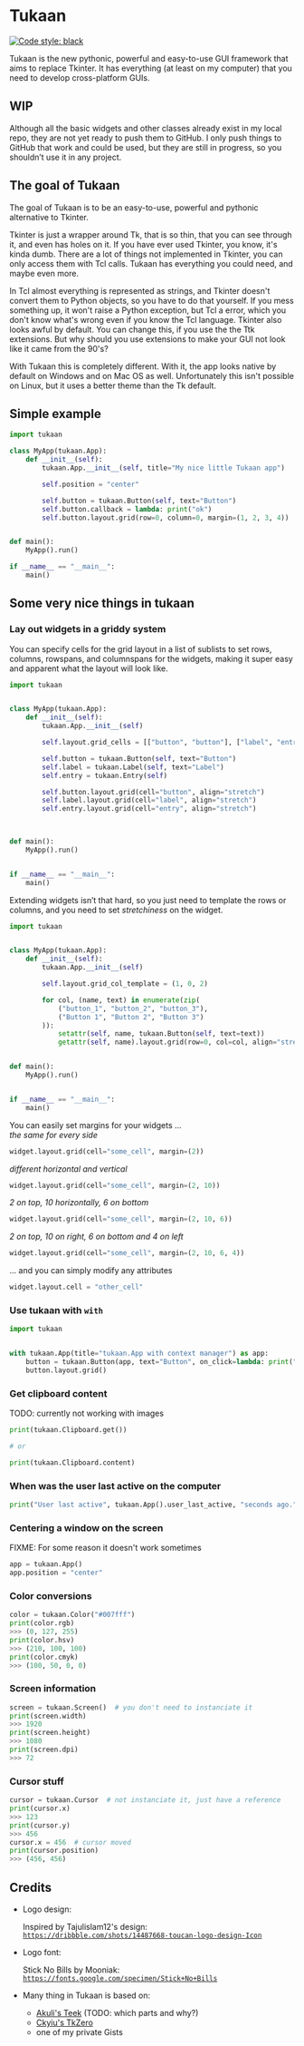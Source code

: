 # Tukaan

[![Code style: black](https://img.shields.io/badge/code%20style-black-1c1c1c.svg)](https://github.com/psf/black)

Tukaan is the new pythonic, powerful and easy-to-use GUI framework that aims to replace Tkinter.
It has everything (at least on my computer) that you need to develop cross-platform GUIs.


## WIP
Although all the basic widgets and other classes already exist in my local repo, they are not yet ready to push them to GitHub.
I only push things to GitHub that work and could be used, but they are still in progress, so you shouldn’t use it in any project.


## The goal of Tukaan
The goal of Tukaan is to be an easy-to-use, powerful and pythonic alternative to Tkinter.

Tkinter is just a wrapper around Tk, that is so thin, that you can see through it, and even has holes on it. If you have ever used Tkinter, you know, it's kinda dumb. There are a lot of things not implemented in Tkinter, you can only access them with Tcl calls. Tukaan has everything you could need, and maybe even more.

In Tcl almost everything is represented as strings, and Tkinter doesn't convert them to Python objects, so you have to do that yourself. If you mess something up, it won't raise a Python exception, but Tcl a error, which you don't know what's wrong even if you know the Tcl language.
Tkinter also looks awful by default. You can change this, if you use the the Ttk extensions. But why should you use extensions to make your GUI not look like it came from the 90's?

With Tukaan this is completely different. With it, the app looks native by default on Windows and on Mac OS as well. Unfortunately this isn't possible on Linux, but it uses a better theme than the Tk default.


## Simple example

```python
import tukaan

class MyApp(tukaan.App):
    def __init__(self):
        tukaan.App.__init__(self, title="My nice little Tukaan app")

        self.position = "center"

        self.button = tukaan.Button(self, text="Button")
        self.button.callback = lambda: print("ok")
        self.button.layout.grid(row=0, column=0, margin=(1, 2, 3, 4))


def main():
    MyApp().run()

if __name__ == "__main__":
    main() 
```

## Some very nice things in tukaan

### Lay out widgets in a griddy system
You can specify cells for the grid layout in a list of sublists to set rows, columns, rowspans, and columnspans for the widgets, making it super easy and apparent what the layout will look like. 
```python
import tukaan


class MyApp(tukaan.App):
    def __init__(self):
        tukaan.App.__init__(self)

        self.layout.grid_cells = [["button", "button"], ["label", "entry"]]

        self.button = tukaan.Button(self, text="Button")
        self.label = tukaan.Label(self, text="Label")
        self.entry = tukaan.Entry(self)

        self.button.layout.grid(cell="button", align="stretch")
        self.label.layout.grid(cell="label", align="stretch")
        self.entry.layout.grid(cell="entry", align="stretch")
        


def main():
    MyApp().run()


if __name__ == "__main__":
    main()
```
Extending widgets isn’t that hard, so you just need to template the rows or columns, and you need to set *stretchiness* on the widget.
```python
import tukaan


class MyApp(tukaan.App):
    def __init__(self):
        tukaan.App.__init__(self)

        self.layout.grid_col_template = (1, 0, 2)

        for col, (name, text) in enumerate(zip(
            ("button_1", "button_2", "button_3"),
            ("Button 1", "Button 2", "Button 3")
        )):
            setattr(self, name, tukaan.Button(self, text=text))
            getattr(self, name).layout.grid(row=0, col=col, align="stretch")


def main():
    MyApp().run()


if __name__ == "__main__":
    main()
```

You can easily set margins for your widgets ...\
*the same for every side*
```python
widget.layout.grid(cell="some_cell", margin=(2))
```
*different horizontal and vertical*
```python
widget.layout.grid(cell="some_cell", margin=(2, 10))
```
*2 on top, 10 horizontally, 6 on bottom*
```python
widget.layout.grid(cell="some_cell", margin=(2, 10, 6))
```
*2 on top, 10 on right, 6 on bottom and 4 on left*
```python
widget.layout.grid(cell="some_cell", margin=(2, 10, 6, 4))
```
... and you can simply modify any attributes
```python
widget.layout.cell = "other_cell"
```

### Use tukaan with `with`
```python
import tukaan


with tukaan.App(title="tukaan.App with context manager") as app:
    button = tukaan.Button(app, text="Button", on_click=lambda: print("stuff"))
    button.layout.grid()
```

### Get clipboard content
TODO: currently not working with images
```python
print(tukaan.Clipboard.get())

# or

print(tukaan.Clipboard.content)
```

### When was the user last active on the computer
```python
print("User last active", tukaan.App().user_last_active, "seconds ago.")
```

### Centering a window on the screen
FIXME: For some reason it doesn't work sometimes

```python
app = tukaan.App()
app.position = "center"
```

### Color conversions
```python
color = tukaan.Color("#007fff")
print(color.rgb)
>>> (0, 127, 255)
print(color.hsv)
>>> (210, 100, 100)
print(color.cmyk)
>>> (100, 50, 0, 0)
```

### Screen information
```python
screen = tukaan.Screen()  # you don't need to instanciate it
print(screen.width)
>>> 1920
print(screen.height)
>>> 1080
print(screen.dpi)
>>> 72
```

### Cursor stuff
```python
cursor = tukaan.Cursor  # not instanciate it, just have a reference
print(cursor.x)
>>> 123
print(cursor.y)
>>> 456
cursor.x = 456  # cursor moved
print(cursor.position)
>>> (456, 456)
```



## Credits
- Logo design:

    Inspired by Tajulislam12's design: [`https://dribbble.com/shots/14487668-toucan-logo-design-Icon`](https://dribbble.com/shots/14487668-toucan-logo-design-Icon)

- Logo font:

    Stick No Bills by Mooniak: [`https://fonts.google.com/specimen/Stick+No+Bills`](https://fonts.google.com/specimen/Stick+No+Bills)

- Many thing in Tukaan is based on:

  - [Akuli's Teek](https://github.com/Akuli/teek) (TODO: which parts and why?)
  - [Ckyiu's TkZero](https://github.com/UnsignedArduino/TkZero)
  - one of my private Gists
